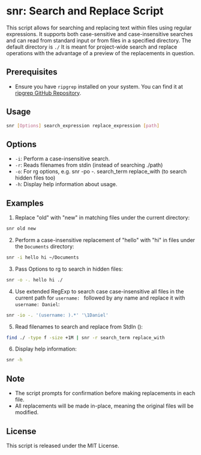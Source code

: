# snr: Search and Replace Script

This script allows for searching and replacing text within files using regular expressions. It supports both case-sensitive and case-insensitive searches and can read from standard input or from files in a specified directory. The default directory is `./`
It is meant for project-wide search and replace operations with the advantage of a preview of the replacements in question.

## Prerequisites ##
- Ensure you have `ripgrep` installed on your system. You can find it at [ripgrep GitHub Repository](https://github.com/BurntSushi/ripgrep).

## Usage ##
``` bash
snr [Options] search_expression replace_expression [path]
```

## Options ##
- `-i`: Perform a case-insensitive search.
- `-r`: Reads filenames from stdin (instead of searching ./path)
- `-o`: For rg options, e.g. snr -po -. search_term replace_with (to search hidden files too)
- `-h`: Display help information about usage.

## Examples ##
1. Replace "old" with "new" in matching files under the current directory:
``` bash
snr old new
```

2. Perform a case-insensitive replacement of "hello" with "hi" in files under the `Documents` directory:
``` bash
snr -i hello hi ~/Documents
```

3. Pass Options to rg to search in hidden files:
``` bash
snr -o -. hello hi ./
```

4. Use extended RegExp to search case case-insensitive all files in the current path for `username: ` followed by any name and replace it with `username: Daniel`:
``` bash
snr -io -. '(username: ).*' '\1Daniel'
```

5. Read filenames to search and replace from StdIn ():
``` bash
find ./ -type f -size +1M | snr -r search_term replace_with
```

6. Display help information:
``` bash
snr -h
```

## Note ##
- The script prompts for confirmation before making replacements in each file.
- All replacements will be made in-place, meaning the original files will be modified.

## License ##
This script is released under the MIT License.
